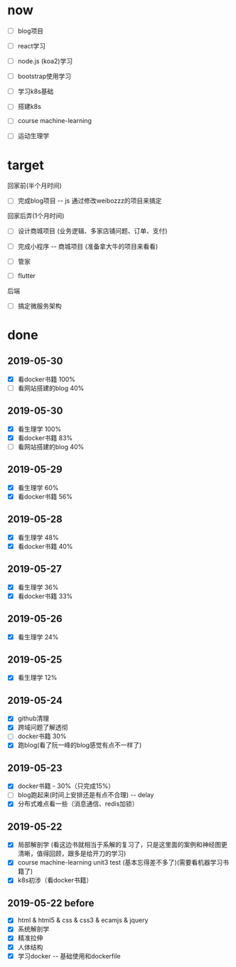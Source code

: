 # now
- [ ] blog项目
- [ ] react学习
- [ ] node.js (koa2)学习
- [ ] bootstrap使用学习

- [ ] 学习k8s基础
- [ ] 搭建k8s

- [ ] course machine-learning

- [ ] 运动生理学


# target 
回家前(半个月时间)
- [ ] 完成blog项目   -- js 通过修改weibozzz的项目来搞定

回家后弄(1个月时间)
- [ ] 设计商城项目   (业务逻辑、多家店铺问题、订单、支付)
- [ ] 完成小程序     -- 商城项目 (准备拿大牛的项目来看看)
- [ ] 管家

- [ ] flutter

后端
- [ ] 搞定微服务架构

# done
## 2019-05-30
- [x] 看docker书籍 100%
- [ ] 看网站搭建的blog 40%

## 2019-05-30
- [x] 看生理学 100%
- [x] 看docker书籍 83%
- [ ] 看网站搭建的blog 40%

## 2019-05-29 
- [x] 看生理学 60%
- [x] 看docker书籍 56% 

## 2019-05-28 
- [x] 看生理学 48%
- [x] 看docker书籍 40% 

## 2019-05-27
- [x] 看生理学 36%
- [x] 看docker书籍 33%

## 2019-05-26
- [x] 看生理学 24%

## 2019-05-25
- [x] 看生理学 12%

## 2019-05-24
- [x] github清理
- [x] 跨域问题了解透彻
- [ ] docker书籍 30%
- [x] 跑blog(看了阮一峰的blog感觉有点不一样了)

## 2019-05-23
- [x] docker书籍 - 30%（只完成15%）
- [ ] blog跑起来(时间上安排还是有点不合理)  -- delay
- [x] 分布式难点看一些（消息通信、redis加锁）

## 2019-05-22  
- [x] 局部解剖学  (看这边书就相当于系解的复习了，只是这里面的案例和神经图更清晰，值得回顾，跟多是给开刀的学习)
- [x] course machine-learning unit3 test (基本忘得差不多了)(需要看机器学习书籍了)
- [x] k8s初涉（看docker书籍）

## 2019-05-22  before
- [x] html & html5 & css & css3 & ecamjs & jquery
- [x] 系统解剖学
- [x] 精准拉伸
- [x] 人体结构
- [x] 学习docker  -- 基础使用和dockerfile

